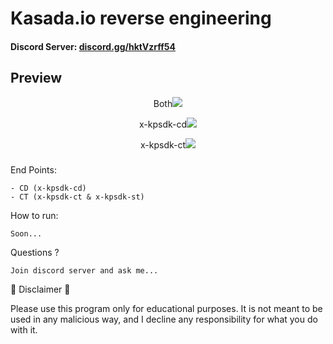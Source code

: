 <h1>Kasada.io reverse engineering</h1>

<h4>Discord Server: <a href="https://discord.gg/hktVzrff54">discord.gg/hktVzrff54</a></h4>

<h2>Preview</h2>

<p align="center">Both<img src="https://cdn.discordapp.com/attachments/1067526836168433786/1140744103831801856/image.png"></p>
<p align="center">x-kpsdk-cd<img src="https://cdn.discordapp.com/attachments/1067526836168433786/1140744745656799272/image.png"></p>
<p align="center">x-kpsdk-ct<img src="https://cdn.discordapp.com/attachments/1067526836168433786/1140744590979239966/image.png"></p>

###

End Points:
```
- CD (x-kpsdk-cd)
- CT (x-kpsdk-ct & x-kpsdk-st)
```



How to run:
```
Soon...
```

Questions ?
```
Join discord server and ask me...
```

📌 Disclaimer 📌

Please use this program only for educational purposes. It is not meant to be used in any malicious way, and I decline any responsibility for what you do with it.
